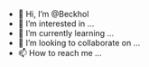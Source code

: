 - 👋 Hi, I’m @Beckhol
- 👀 I’m interested in ...
- 🌱 I’m currently learning ...
- 💞️ I’m looking to collaborate on ...
- 📫 How to reach me ...

<!---
Beckhol/Beckhol is a ✨ special ✨ repository because its `README.md` (this file) appears on your GitHub profile.
You can click the Preview link to take a look at your changes.
--->
